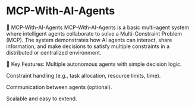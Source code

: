 # MCP-With-AI-Agents
🧠 MCP-With-AI-Agents
MCP-With-AI-Agents is a basic multi-agent system where intelligent agents collaborate to solve a Multi-Constraint Problem (MCP). The system demonstrates how AI agents can interact, share information, and make decisions to satisfy multiple constraints in a distributed or centralized environment.

🚀 Key Features:
Multiple autonomous agents with simple decision logic.

Constraint handling (e.g., task allocation, resource limits, time).

Communication between agents (optional).

Scalable and easy to extend.


